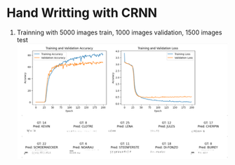 # Hand Writting with CRNN 
1. Trainning with 5000 images train, 1000 images validation, 1500 images test
![result](result.jpg)
